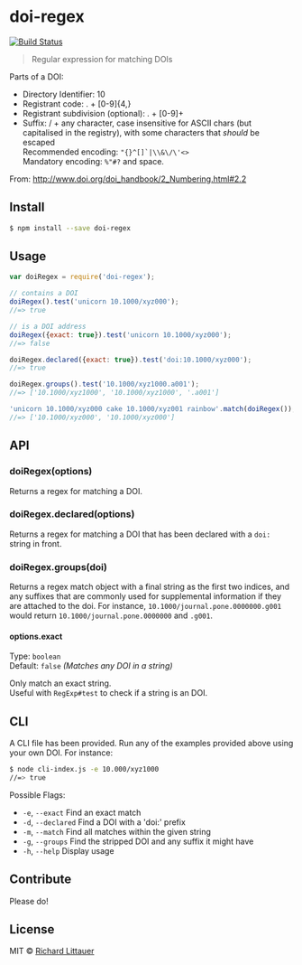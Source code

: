 # doi-regex 

[![Build Status](https://travis-ci.org/regexhq/doi-regex.svg?branch=master)](https://travis-ci.org/regexhq/doi-regex)

> Regular expression for matching DOIs

Parts of a DOI:
 * Directory Identifier: 10
 * Registrant code: . + [0-9]{4,}
 * Registrant subdivision (optional): . + [0-9]+
 * Suffix: / + any character, case insensitive for ASCII chars (but capitalised
	in the registry), with some characters that _should_ be escaped  
	Recommended encoding: ```"{}^[]`|\\&\/\'<>```  
 	Mandatory encoding: ```%"#?``` and space.

From: http://www.doi.org/doi_handbook/2_Numbering.html#2.2


## Install

```sh
$ npm install --save doi-regex
```


## Usage

```js
var doiRegex = require('doi-regex');

// contains a DOI
doiRegex().test('unicorn 10.1000/xyz000');
//=> true

// is a DOI address
doiRegex({exact: true}).test('unicorn 10.1000/xyz000');
//=> false

doiRegex.declared({exact: true}).test('doi:10.1000/xyz000');
//=> true

doiRegex.groups().test('10.1000/xyz1000.a001');
//=> ['10.1000/xyz1000', '10.1000/xyz1000', '.a001']

'unicorn 10.1000/xyz000 cake 10.1000/xyz001 rainbow'.match(doiRegex());
//=> ['10.1000/xyz000', '10.1000/xyz000']
```


## API

### doiRegex(options)

Returns a regex for matching a DOI.

### doiRegex.declared(options)

Returns a regex for matching a DOI that has been declared with a `doi:` string in front.

### doiRegex.groups(doi)

Returns a regex match object with a final string as the first two indices, and any suffixes that are commonly used for supplemental information if they are attached to the doi. For instance, `10.1000/journal.pone.0000000.g001` would return `10.1000/journal.pone.0000000` and `.g001`. 

#### options.exact

Type: `boolean`  
Default: `false` *(Matches any DOI in a string)*

Only match an exact string.  
Useful with `RegExp#test` to check if a string is an DOI.


## CLI 

A CLI file has been provided. Run any of the examples provided above using your own DOI. For instance: 

```sh
$ node cli-index.js -e 10.000/xyz1000
//=> true
```

Possible Flags:

* `-e`, `--exact`	Find an exact match
* `-d`, `--declared` 	Find a DOI with a 'doi:' prefix
* `-m`, `--match`	Find all matches within the given string
* `-g`, `--groups` Find the stripped DOI and any suffix it might have
* `-h`, `--help` Display usage

## Contribute

Please do!

## License

MIT © [Richard Littauer](http://burntfen.com)
